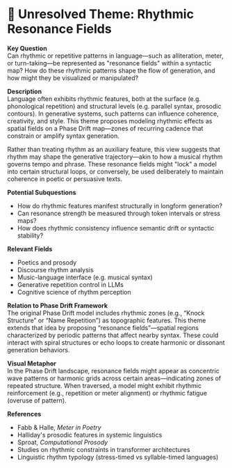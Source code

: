 # 🎵 Unresolved Theme: Rhythmic Resonance Fields

**Key Question**  
Can rhythmic or repetitive patterns in language—such as alliteration, meter, or turn-taking—be represented as "resonance fields" within a syntactic map? How do these rhythmic patterns shape the flow of generation, and how might they be visualized or manipulated?

**Description**  
Language often exhibits rhythmic features, both at the surface (e.g. phonological repetition) and structural levels (e.g. parallel syntax, prosodic contours). In generative systems, such patterns can influence coherence, creativity, and style. This theme proposes modeling rhythmic effects as spatial fields on a Phase Drift map—zones of recurring cadence that constrain or amplify syntax generation.

Rather than treating rhythm as an auxiliary feature, this view suggests that rhythm may shape the generative trajectory—akin to how a musical rhythm governs tempo and phrase. These resonance fields might "lock" a model into certain structural loops, or conversely, be used deliberately to maintain coherence in poetic or persuasive texts.

**Potential Subquestions**
- How do rhythmic features manifest structurally in longform generation?
- Can resonance strength be measured through token intervals or stress maps?
- How does rhythmic consistency influence semantic drift or syntactic stability?

**Relevant Fields**
- Poetics and prosody  
- Discourse rhythm analysis  
- Music-language interface (e.g. musical syntax)  
- Generative repetition control in LLMs  
- Cognitive science of rhythm perception

**Relation to Phase Drift Framework**  
The original Phase Drift model includes rhythmic zones (e.g., “Knock Structure” or “Name Repetition”) as topographic features. This theme extends that idea by proposing “resonance fields”—spatial regions characterized by periodic patterns that affect nearby syntax. These could interact with spiral structures or echo loops to create harmonic or dissonant generation behaviors.

**Visual Metaphor**  
In the Phase Drift landscape, resonance fields might appear as concentric wave patterns or harmonic grids across certain areas—indicating zones of repeated structure. When traversed, a model might exhibit rhythmic reinforcement (e.g., repetition or meter alignment) or rhythmic fatigue (overuse of pattern).

**References**
- Fabb & Halle, *Meter in Poetry*  
- Halliday's prosodic features in systemic linguistics  
- Sproat, *Computational Prosody*  
- Studies on rhythmic constraints in transformer architectures  
- Linguistic rhythm typology (stress-timed vs syllable-timed languages)
